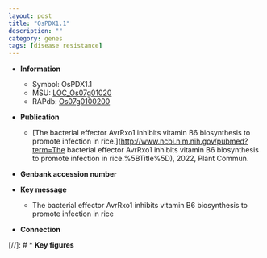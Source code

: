 ```yaml
---
layout: post
title: "OsPDX1.1"
description: ""
category: genes
tags: [disease resistance]
---
```


* **Information**  
    + Symbol: OsPDX1.1  
    + MSU: [LOC_Os07g01020](http://rice.uga.edu/cgi-bin/ORF_infopage.cgi?orf=LOC_Os07g01020)  
    + RAPdb: [Os07g0100200](https://rapdb.dna.affrc.go.jp/locus/?name=Os07g0100200)  

* **Publication**  
    + [The bacterial effector AvrRxo1 inhibits vitamin B6 biosynthesis to promote infection in rice.](http://www.ncbi.nlm.nih.gov/pubmed?term=The bacterial effector AvrRxo1 inhibits vitamin B6 biosynthesis to promote infection in rice.%5BTitle%5D), 2022, Plant Commun.

* **Genbank accession number**  

* **Key message**  
    + The bacterial effector AvrRxo1 inhibits vitamin B6 biosynthesis to promote infection in rice

* **Connection**  

[//]: # * **Key figures**  


